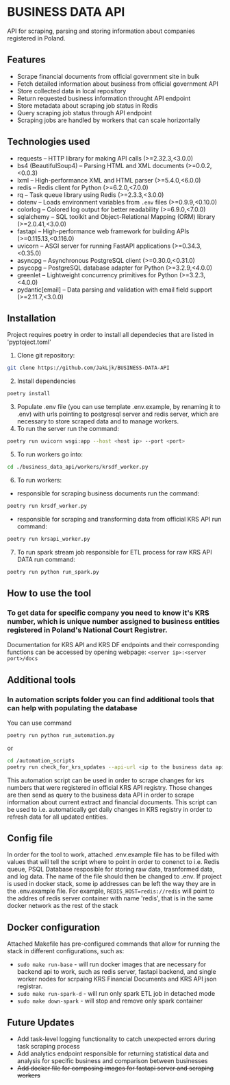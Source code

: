 # BUSINESS DATA API
API for scraping, parsing and storing information about companies registered in Poland.

## Features
- Scrape financial documents from official government site in bulk
- Fetch detailed information about business from official government API
- Store collected data in local repository
- Return requested business information throught API endpoint
- Store metadata about scraping job status in Redis
- Query scraping job status through API endpoint
- Scraping jobs are handled by workers that can scale horizontally

## Technologies used
- requests – HTTP library for making API calls (>=2.32.3,<3.0.0)
- bs4 (BeautifulSoup4) – Parsing HTML and XML documents (>=0.0.2,<0.0.3)
- lxml – High-performance XML and HTML parser (>=5.4.0,<6.0.0)
- redis – Redis client for Python (>=6.2.0,<7.0.0)
- rq – Task queue library using Redis (>=2.3.3,<3.0.0)
- dotenv – Loads environment variables from `.env` files (>=0.9.9,<0.10.0)
- colorlog – Colored log output for better readability (>=6.9.0,<7.0.0)
- sqlalchemy – SQL toolkit and Object-Relational Mapping (ORM) library (>=2.0.41,<3.0.0)
- fastapi – High-performance web framework for building APIs (>=0.115.13,<0.116.0)
- uvicorn – ASGI server for running FastAPI applications (>=0.34.3,<0.35.0)
- asyncpg – Asynchronous PostgreSQL client (>=0.30.0,<0.31.0)
- psycopg – PostgreSQL database adapter for Python (>=3.2.9,<4.0.0)
- greenlet – Lightweight concurrency primitives for Python (>=3.2.3,<4.0.0)
- pydantic[email] – Data parsing and validation with email field support (>=2.11.7,<3.0.0)

## Installation
Project requires poetry in order to install all dependecies that are listed in 'pyptoject.toml'
1. Clone git repository: 
```bash
git clone https://github.com/JakLjk/BUSINESS-DATA-API
```
2. Install dependencies
```bash
poetry install
```
3. Populate .env file (you can use template .env.example, by renaming it to .env) with urls pointing to postgresql server and redis server, which are necessary to store scraped data and to manage workers.
4. To run the server run the command:
```bash
poetry run uvicorn wsgi:app --host <host ip> --port <port>
```
5. To run workers go into:
```bash
cd ./business_data_api/workers/krsdf_worker.py
```
6. To run workers:
- responsible for scraping business documents run the command:
```bash
poetry run krsdf_worker.py
```
- responsible for scraping and transforming data from official KRS API run command:
```bash
poetry run krsapi_worker.py
```
7. To run spark stream job responsible for ETL process for raw KRS API DATA run command:
```bash
poetry run python run_spark.py
```
## How to use the tool
### To get data  for specific company you need to know it's KRS number, which is unique number assigned to business entities registered in Poland's National Court Registrer.
Documentation for KRS API and KRS DF endpoints and their corresponding functions can be accessed by opening webpage: `<server ip>:<server port>/docs`

## Additional tools
### In automation scripts folder you can find additional tools that can help with populating the database 
You can use command
```
poetry run python run_automation.py
```
or
```bash
cd /automation_scripts
poetry run check_for_krs_updates --api-url <ip to the business data api> --days <how many days to check>
```
This automation script can be used in order to scrape changes for krs numbers that were registered in official KRS API registry. 
Those changes are then send as query to the business data API in order to scrape information about current extract and financial documents.
This script can be used to i.e. automatically get daily changes in KRS registry in order to refresh data for all updated entities.

## Config file
In order for the tool to work, attached .env.example file has to be filled with values that will tell the script where to point in order to conenct to i.e. Redis queue, PSQL Database resposible for storing raw data, trasnformed data, and log data. The name of the file should then be changed to .env.
If project is used in docker stack, some ip addresses can be left the way they are in the .env.example file. For example, `REDIS_HOST=redis://redis` will point to the addres of redis server container with name 'redis', that is in the same docker network as the rest of the stack


## Docker configuration
Attached Makefile has pre-configured commands that allow for running the stack in different configurations, such as:
- `sudo make run-base` - will run docker images that are necessary for backend api to work, such as redis server, fastapi backend, and single worker nodes for scrpaing KRS Financial Documents and KRS API json registrar.
- `sudo make run-spark-d` - will run only spark ETL job in detached mode
- `sudo make down-spark` - will stop and remove only spark container
## Future Updates
- Add task-level logging functionality to catch unexpected errors during
task scraping process
- Add analytics endpoint responsible for returning statistical data and analysis for specific business and comparison between businesses
- ~~Add docker file for composing images for fastapi server and scraping workers~~
